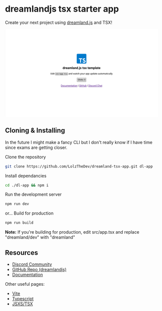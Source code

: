 # dreamlandjs tsx starter app

Create your next project using [dreamland.js](https://github.com/MercuryWorkshop/dreamlandjs) and TSX!

![Preview](./PREVIEW%20(DELETE%20ME).png)

## Cloning & Installing

In the future I might make a fancy CLI but I don't really know if I have time since exams are getting closer.

Clone the repository
```sh
git clone https://github.com/LolzTheDev/dreamland-tsx-app.git dl-app
```

Install dependancies
```sh
cd ./dl-app && npm i
```

Run the development server
```sh
npm run dev
```

or... Build for production
```sh
npm run build
```

**Note:** If you're building for production, edit src/app.tsx and replace "dreamland/dev" with "dreamland"

## Resources
- [Discord Community](https://discord.gg/JAjNyRRgYF)
- [GitHub Repo (dreamlandjs)](https://github.com/MercuryWorkshop/dreamlandjs)
- [Documentation](https://dreamland.js.org)

Other useful pages:
- [Vite](https://vitejs.dev/)
- [Typescript](https://www.typescriptlang.org/)
- [JSXS/TSX](https://www.typescriptlang.org/docs/handbook/jsx.html)